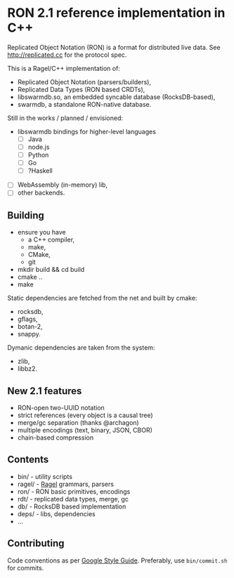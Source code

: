 # RON 2.1 reference implementation in C++

Replicated Object Notation (RON) is a format for distributed live data.
See http://replicated.cc for the protocol spec.

This is a Ragel/C++ implementation of:

* Replicated Object Notation (parsers/builders),
* Replicated Data Types (RON based CRDTs),
* libswarmdb.so, an embedded syncable database (RocksDB-based),
* swarmdb, a standalone RON-native database.

Still in the works / planned / envisioned:

* libswarmdb bindings for higher-level languages
    - [ ] Java
    - [ ] node.js
    - [ ] Python
    - [ ] Go
    - [ ] ?Haskell
- [ ] WebAssembly (in-memory) lib,
- [ ] other backends.

## Building

* ensure you have
    * a C++ compiler,
    * make,
    * CMake,
    * git
* mkdir build && cd build
* cmake ..
* make

Static dependencies are fetched from the net and built by cmake:

* rocksdb,
* gflags,
* botan-2,
* snappy.

Dymanic dependencies are taken from the system:

* zlib,
* libbz2.

## New 2.1 features

* RON-open two-UUID notation
* strict references (every object is a causal tree)
* merge/gc separation (thanks @archagon)
* multiple encodings (text, binary, JSON, CBOR)
* chain-based compression

## Contents

* bin/ - utility scripts
* ragel/ - [Ragel](http://www.colm.net/open-source/ragel/) grammars, parsers
* ron/ - RON basic primitives, encodings
* rdt/ - replicated data types, merge, gc
* db/ - RocksDB based implementation
* deps/ - libs, dependencies
* ...

## Contributing

Code conventions as per [Google Style Guide](https://google.github.io/styleguide/cppguide.html).
Preferably, use `bin/commit.sh` for commits.
